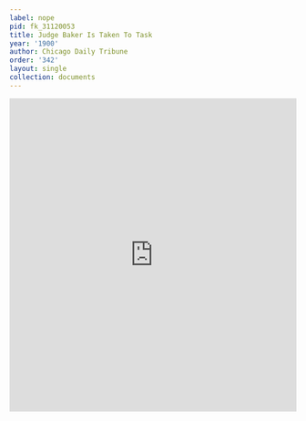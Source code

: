```yaml
---
label: nope
pid: fk_31120053
title: Judge Baker Is Taken To Task
year: '1900'
author: Chicago Daily Tribune
order: '342'
layout: single
collection: documents
---
```

<iframe src="https://northwestern.app.box.com/embed/s/r8t3gzdl4htenodl6ng8yydc02yg8c0v?sortColumn=date&view=list" width="100%" height="550" frameborder="0" allowfullscreen webkitallowfullscreen msallowfullscreen></iframe>
